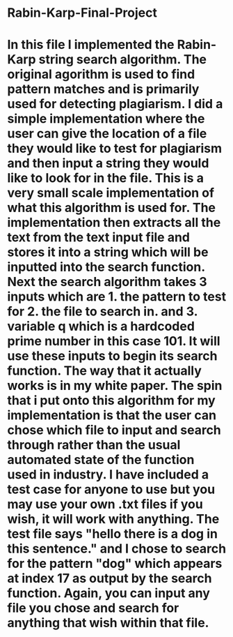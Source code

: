 # Rabin-Karp-Final-Project
# In this file I implemented the Rabin-Karp string search algorithm. The original agorithm is used to find pattern matches and is primarily used for detecting plagiarism. I did a simple implementation where the user can give the location of a file they would like to test for plagiarism and then input a string they would like to look for in the file. This is a very small scale implementation of what this algorithm is used for. The implementation then extracts all the text from the text input file and stores it into a string which will be inputted into the search function. Next the search algorithm takes 3 inputs which are 1. the pattern to test for 2. the file to search in. and 3. variable q which is a hardcoded prime number in this case 101. It will use these inputs to begin its search function. The way that it actually works is in my white paper. The spin that i put onto this algorithm for my implementation is that the user can chose which file to input and search through rather than the usual automated state of the function used in industry. I have included a test case for anyone to use but you may use your own .txt files if you wish, it will work with anything. The test file says "hello there is a dog in this sentence." and I chose to search for the pattern "dog" which appears at index 17 as output by the search function. Again, you can input any file you chose and search for anything that wish within that file.
